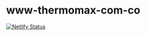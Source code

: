 # www-thermomax-com-co
[![Netlify Status](https://api.netlify.com/api/v1/badges/f94e4a4a-a10e-4d77-858b-105e2345a4bc/deploy-status)](https://app.netlify.com/sites/www-thermomax-com-co/deploys)
